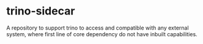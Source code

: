 # trino-sidecar
A repository to support trino to access and compatible with any external system, where first line of core dependency do not have inbuilt capabilities. 
